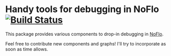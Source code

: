Handy tools for debugging in NoFlo [![Build Status](https://secure.travis-ci.org/kenhkan/noflo-handyman.png?branch=master)](https://travis-ci.org/kenhkan/noflo-handyman)
===============================

This package provides various components to drop-in debugging in
[NoFlo](http://noflojs.org/).

Feel free to contribute new components and graphs! I'll try to
incorporate as soon as time allows.

